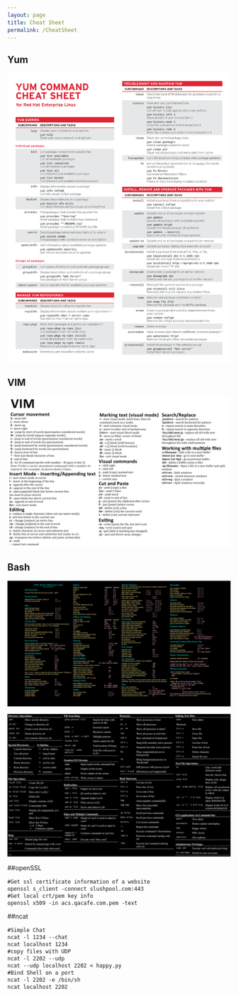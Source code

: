 ```yaml
---
layout: page
title: Cheat Sheet
permalink: /CheatSheet
---
```


## Yum

![yum](/assets/images/yumcheat.png)

## VIM

![vim](/assets/images/vimCheatSheet.jpg)

## Bash
![Bash](/assets/images/bashcheatSheet.png)

![Bash2](/assets/images/bashcheatSheet2.png)

##openSSL
```
#Get ssl certificate information of a website
openssl s_client -connect slushpool.com:443
#Get local crt/pem key info 
openssl x509 -in acs.qacafe.com.pem -text
```

##ncat
```
#Simple Chat
ncat -l 1234 --chat
ncat localhost 1234
#copy files with UDP
ncat -l 2202 --udp
ncat --udp localhost 2202 < happy.py
#Bind Shell on a port
ncat -l 2202 -e /bin/sh
ncat localhost 2202

```
